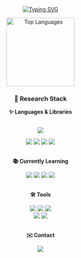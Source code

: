 <!--
## Hi there 👋
-->


<p align="center">
  <a href="https://git.io/typing-svg">
    <img src="https://readme-typing-svg.demolab.com/?lines=Work+like+hell.;Improve+the+odds+of+success." alt="Typing SVG">
  </a>
</p>

<!--
<a href="https://github.com/anuraghazra/github-readme-stats">
  <img align="left"
       src="https://github-readme-stats.vercel.app/api?username=StoicJHS&count_private=true&theme=holi"
       alt="GitHub Stats">
</a>
-->
<!--
<p align="center">
  <a href="https://github.com/anuraghazra/github-readme-stats">
    <source media="(prefers-color-scheme: dark)" srcset="https://github-readme-stats.vercel.app/api/top-langs/?username=theja-vanka&custom_title=Extensions&langs_count=3&hide_border=true&hide=html%23css%23MATLAB&theme=github_dark">
    <img align="center"
         src="https://github-readme-stats.vercel.app/api/top-langs/?username=StoicJHS&layout=donut"
         alt="Top Languages">
  </a>

<br clear="both">
-->

<!--
<div align="center">
  <picture>
    <a href="https://github.com/StoicJHS"><img align="center" style="height:180px" src="https://github-readme-stats.vercel.app/api/top-langs/?username=StoicJHS&layout=compact&theme=github_dark&hide_border=true" /></a> 
  </picture>
</div>
-->

<!--
<div align="center">
  <picture>
    <img align="center" style="height:180px" src="https://github-readme-stats.vercel.app/api/top-langs/?username=StoicJHS&layout=compact&theme=github_dark&hide_border=true&cache_seconds=1">
  </picture>
</div>
뭔가 잘 안되고 캐시 값마다 극단적
--> 

<div align="center">
  <picture>
    <img
      align="center"
      style="height:180px"
      src="https://github-readme-stats-stoicjhs.vercel.app/api/top-langs/?username=StoicJHS&layout=compact&theme=github_dark&hide_border=true&v=2"
      alt="Top Languages"
    >
  </picture>
</div>

















<h3 align="center"> 💫 Research Stack </h3>

<div align="center">
  <!-- Languages & Libraries -->
  <b> ✨ Languages & Libraries </b><br/><br/>
  
  <img src="https://img.shields.io/badge/fortran-734F96.svg?style=for-the-badge&logo=fortran&logoColor=white"> <br/>
  
  <img src="https://img.shields.io/badge/python-3776AB.svg?style=for-the-badge&logo=python&logoColor=white">
  <img src="https://img.shields.io/badge/pandas-150458.svg?style=for-the-badge&logo=pandas&logoColor=white">
  <img src="https://img.shields.io/badge/numpy-013243.svg?style=for-the-badge&logo=numpy&logoColor=white">
  <img src="https://img.shields.io/badge/matplotlib-11557C.svg?style=for-the-badge&logo=matplotlib&logoColor=white">
  <br/><br/>

  <!-- Currently Learning -->
  <b> 📚 Currently Learning </b><br/>
  
  <img src="https://img.shields.io/badge/C++-00599C.svg?style=for-the-badge&logo=cplusplus&logoColor=white">
  <img src="https://img.shields.io/badge/rust-000000.svg?style=for-the-badge&logo=rust&logoColor=white">
  <img src="https://img.shields.io/badge/R-276DC3.svg?style=for-the-badge&logo=r&logoColor=white">
  <img src="https://img.shields.io/badge/SQL-1F6FEB.svg?style=for-the-badge">
  <br/><br/>

  <!-- Tools -->
  <b> 🛠️ Tools  </b><br/>
  
  <img src="https://img.shields.io/badge/git-F05032.svg?style=for-the-badge&logo=git&logoColor=white">
  <img src="https://img.shields.io/badge/github-181717.svg?style=for-the-badge&logo=github&logoColor=white">
  <img src="https://img.shields.io/badge/notion-000000.svg?style=for-the-badge&logo=notion&logoColor=white"> <br/>

  <img src="https://img.shields.io/badge/VS%20Code-007ACC.svg?style=for-the-badge&logo=visualstudiocode&logoColor=white">
  <img src="https://img.shields.io/badge/jupyter-F37626.svg?style=for-the-badge&logo=jupyter&logoColor=white">
  <br/><br/>

  <!-- Contact -->
  <b> ✉️ Contact  </b><br/>
  
  <a href="mailto:yh.nam.stoic@gmail.com">
    <img src="https://img.shields.io/badge/email-yh.nam.stoic%40gmail.com-4285F4?style=flat&logo=gmail&logoColor=white">
  </a>
</div>



<!--
**StoicJHS/StoicJHS** is a ✨ _special_ ✨ repository because its `README.md` (this file) appears on your GitHub profile.

Here are some ideas to get you started:

- 🔭 I’m currently working on ...
- 🌱 I’m currently learning ...
- 👯 I’m looking to collaborate on ...
- 🤔 I’m looking for help with ...
- 💬 Ask me about ...
- 📫 How to reach me: ...
- 😄 Pronouns: ...
- ⚡ Fun fact: ...
-->
